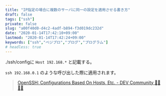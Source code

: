 ```yaml
---
title: "IP指定の場合に複数のサーバに同一の設定を適用させる書き方"
draft: false
tags: ["ssh"]
private: false
slug: "a00f40d0-d4c2-4adf-b894-f3d019dc232d"
date: "2020-01-14T17:42:10+09:00"
lastmod: "2020-01-14T17:42:24+09:00"
keywords: ["ssh","ベジプロ","プログ","プログラム"]
# headless: true
---
```


./ssh/configに `Host 192.168.*` と記載する。

`ssh 192.168.0.1` のような呼び出した際に適用されます。

> [OpenSSH: Configurations Based On Hosts, Etc. - DEV Community 👩‍💻👨‍💻](https://dev.to/nabbisen/openssh-configurations-by-hosts-h1g)
